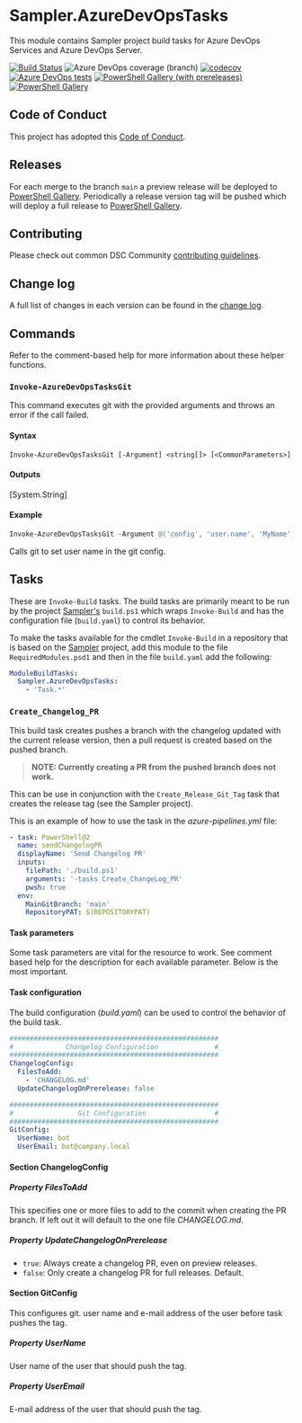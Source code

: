 # Sampler.AzureDevOpsTasks

This module contains Sampler project build tasks for Azure DevOps Services and Azure DevOps Server.

[![Build Status](https://dev.azure.com/SynEdgy/Sampler.AzureDevOpsTasks/_apis/build/status/SynEdgy.Sampler.AzureDevOpsTasks?branchName=main)](https://dev.azure.com/SynEdgy/Sampler.AzureDevOpsTasks/_build/latest?definitionId=19&branchName=main)
![Azure DevOps coverage (branch)](https://img.shields.io/azure-devops/coverage/SynEdgy/Sampler.AzureDevOpsTasks/19/main)
[![codecov](https://codecov.io/gh/SynEdgy/Sampler.AzureDevOpsTasks/branch/main/graph/badge.svg)](https://codecov.io/gh/SynEdgy/Sampler.AzureDevOpsTasks)
[![Azure DevOps tests](https://img.shields.io/azure-devops/tests/SynEdgy/Sampler.AzureDevOpsTasks/19/main)](https://SynEdgy.visualstudio.com/Sampler.AzureDevOpsTasks/_test/analytics?definitionId=19&contextType=build)
[![PowerShell Gallery (with prereleases)](https://img.shields.io/powershellgallery/vpre/Sampler.AzureDevOpsTasks?label=Sampler.AzureDevOpsTasks%20Preview)](https://www.powershellgallery.com/packages/Sampler.AzureDevOpsTasks/)
[![PowerShell Gallery](https://img.shields.io/powershellgallery/v/Sampler.AzureDevOpsTasks?label=Sampler.AzureDevOpsTasks)](https://www.powershellgallery.com/packages/Sampler.AzureDevOpsTasks/)

## Code of Conduct

This project has adopted this [Code of Conduct](CODE_OF_CONDUCT.md).

## Releases

For each merge to the branch `main` a preview release will be
deployed to [PowerShell Gallery](https://www.powershellgallery.com/).
Periodically a release version tag will be pushed which will deploy a
full release to [PowerShell Gallery](https://www.powershellgallery.com/).

## Contributing

Please check out common DSC Community [contributing guidelines](https://dsccommunity.org/guidelines/contributing).

## Change log

A full list of changes in each version can be found in the [change log](CHANGELOG.md).

## Commands
<!-- markdownlint-disable MD036 - Emphasis used instead of a heading -->

Refer to the comment-based help for more information about these helper
functions.

### `Invoke-AzureDevOpsTasksGit`

This command executes git with the provided arguments and throws an error
if the call failed.

#### Syntax

<!-- markdownlint-disable MD013 - Line length -->
```plaintext
Invoke-AzureDevOpsTasksGit [-Argument] <string[]> [<CommonParameters>]
```
<!-- markdownlint-enable MD013 - Line length -->

#### Outputs

[System.String]

#### Example

```powershell
Invoke-AzureDevOpsTasksGit -Argument @('config', 'user.name', 'MyName')
```

Calls git to set user name in the git config.

## Tasks

These are `Invoke-Build` tasks. The build tasks are primarily meant to be
run by the project [Sampler's](https://github.com/gaelcolas/Sampler)
`build.ps1` which wraps `Invoke-Build` and has the configuration file
(`build.yaml`) to control its behavior.

To make the tasks available for the cmdlet `Invoke-Build` in a repository
that is based on the [Sampler](https://github.com/gaelcolas/Sampler) project,
add this module to the file `RequiredModules.psd1` and then in the file
`build.yaml` add the following:

```yaml
ModuleBuildTasks:
  Sampler.AzureDevOpsTasks:
    - 'Task.*'
```

### `Create_Changelog_PR`

This build task creates pushes a branch with the changelog updated with
the current release version, then a pull request is created based on the
pushed branch.

>**NOTE: Currently creating a PR from the pushed branch does not work.**

This can be use in conjunction with the `Create_Release_Git_Tag` task
that creates the release tag (see the Sampler project).

This is an example of how to use the task in the _azure-pipelines.yml_ file:

```yaml
- task: PowerShell@2
  name: sendChangelogPR
  displayName: 'Send Changelog PR'
  inputs:
    filePath: './build.ps1'
    arguments: '-tasks Create_ChangeLog_PR'
    pwsh: true
  env:
    MainGitBranch: 'main'
    RepositoryPAT: $(REPOSITORYPAT)
```

#### Task parameters

Some task parameters are vital for the resource to work. See comment based
help for the description for each available parameter. Below is the most
important.

#### Task configuration

The build configuration (_build.yaml_) can be used to control the behavior
of the build task.

```yaml
####################################################
#             Changelog Configuration              #
####################################################
ChangelogConfig:
  FilesToAdd:
    - 'CHANGELOG.md'
  UpdateChangelogOnPrerelease: false

####################################################
#                Git Configuration                 #
####################################################
GitConfig:
  UserName: bot
  UserEmail: bot@company.local
```

#### Section ChangelogConfig

##### Property FilesToAdd

This specifies one or more files to add to the commit when creating the
PR branch. If left out it will default to the one file _CHANGELOG.md_.

##### Property UpdateChangelogOnPrerelease

- `true`: Always create a changelog PR, even on preview releases.
- `false`: Only create a changelog PR for full releases. Default.

#### Section GitConfig

This configures git.  user name and e-mail address of the user before task pushes the
tag.

##### Property UserName

User name of the user that should push the tag.

##### Property UserEmail

E-mail address of the user that should push the tag.
